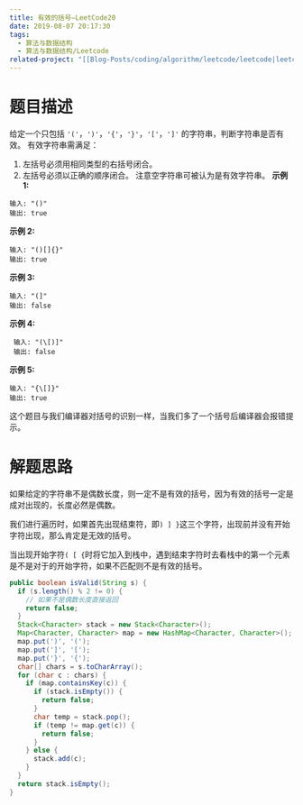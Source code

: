 ```yaml
---
title: 有效的括号—LeetCode20
date: 2019-08-07 20:17:30
tags:
  - 算法与数据结构
  - 算法与数据结构/Leetcode
related-project: "[[Blog-Posts/coding/algorithm/leetcode/leetcode|leetcode]]"
---
```


# 题目描述

给定一个只包括 `'('`，`')'`，`'{'`，`'}'`，`'['`，`']'` 的字符串，判断字符串是否有效。
有效字符串需满足：
1. 左括号必须用相同类型的右括号闭合。
2. 左括号必须以正确的顺序闭合。
注意空字符串可被认为是有效字符串。
 **示例 1:**

 ```
 输入: "()"
 输出: true
 ```
 **示例 2:**
 ```
 输入: "()[]{}"
 输出: true
 ```
 **示例 3:**

 ```
 输入: "(]"
 输出: false
 ```
 **示例 4:**
```
 输入: "(\[)]"
 输出: false
 ```
 **示例 5:**
 ```
 输入: "{\[]}"
 输出: true
 ```

这个题目与我们编译器对括号的识别一样，当我们多了一个括号后编译器会报错提示。

<!--more-->

# 解题思路

如果给定的字符串不是偶数长度，则一定不是有效的括号，因为有效的括号一定是成对出现的，长度必然是偶数。

我们进行遍历时，如果首先出现结束符，即`) ] }`这三个字符，出现前并没有开始字符出现，那么肯定是无效的括号。

当出现开始字符`( [ {`时将它加入到栈中，遇到结束字符时去看栈中的第一个元素是不是对于的开始字符，如果不匹配则不是有效的括号。

```java
public boolean isValid(String s) {
  if (s.length() % 2 != 0) {
    // 如果不是偶数长度直接返回
    return false;
  }
  Stack<Character> stack = new Stack<Character>();
  Map<Character, Character> map = new HashMap<Character, Character>();
  map.put(')', '(');
  map.put(']', '[');
  map.put('}', '{');
  char[] chars = s.toCharArray();
  for (char c : chars) {
    if (map.containsKey(c)) {
      if (stack.isEmpty()) {
        return false;
      }
      char temp = stack.pop();
      if (temp != map.get(c)) {
        return false;
      }
    } else {
      stack.add(c);
    }
  }
  return stack.isEmpty();
}
```

